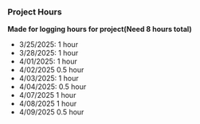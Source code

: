 ### Project Hours
__Made for logging hours for project(Need 8 hours total)__

- 3/25/2025: 1 hour
- 3/28/2025: 1 hour
- 4/01/2025: 1 hour
- 4/02/2025 0.5 hour
- 4/03/2025: 1 hour
- 4/04/2025: 0.5 hour
- 4/07/2025 1 hour
- 4/08/2025 1 hour
- 4/09/2025 0.5 hour